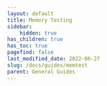 ```yaml
---
layout: default
title: Memory Testing
sidebar:
    hidden: true
has_children: true
has_toc: true
pagefind: false
last_modified_date: 2022-06-27
slug: /docs/guides/memtest
parent: General Guides
---
```

